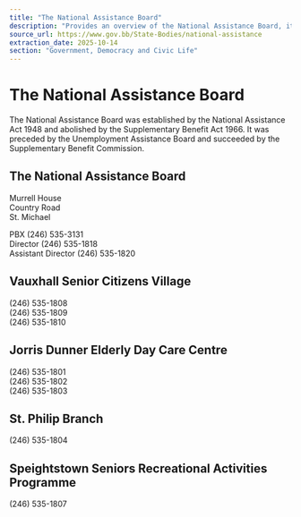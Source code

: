 ```yaml
---
title: "The National Assistance Board"
description: "Provides an overview of the National Assistance Board, its history, main office contact information, and details for associated facilities like the Vauxhall Senior Citizens Village, Jorris Dunner Elderly Day Care Centre, St. Philip Branch, and Speightstown Seniors Recreational Activities Programme."
source_url: https://www.gov.bb/State-Bodies/national-assistance
extraction_date: 2025-10-14
section: "Government, Democracy and Civic Life"
---
```


# The National Assistance Board

The National Assistance Board was established by the National Assistance Act 1948 and abolished by the Supplementary Benefit Act 1966. It was preceded by the Unemployment Assistance Board and succeeded by the Supplementary Benefit Commission.

## The National Assistance Board

Murrell House  
Country Road  
St. Michael

PBX   (246) 535-3131  
Director  (246) 535-1818  
Assistant Director  (246) 535-1820

## Vauxhall Senior Citizens Village

(246) 535-1808  
(246) 535-1809  
(246) 535-1810

## Jorris Dunner Elderly Day Care Centre

(246) 535-1801  
(246) 535-1802  
(246) 535-1803

## St. Philip Branch

(246) 535-1804

## Speightstown Seniors Recreational Activities Programme

(246) 535-1807
```